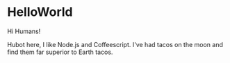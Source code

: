# HelloWorld

Hi Humans!

Hubot here, I like Node.js and Coffeescript. 
I've had tacos on the moon and find them far superior to Earth tacos. 
